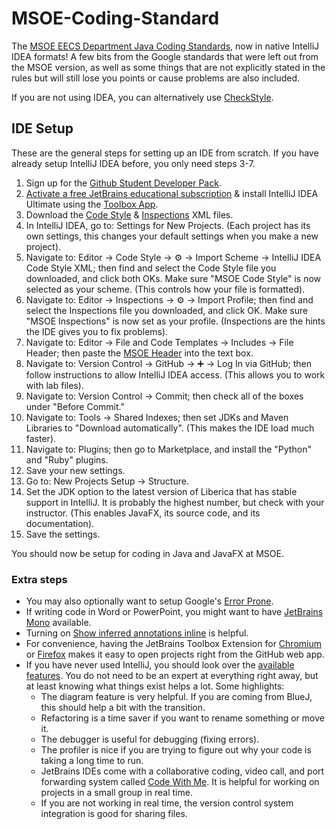 # MSOE-Coding-Standard
The [MSOE EECS Department Java Coding Standards](https://csse.msoe.us/cs1021/codingstandard/), now in native IntelliJ IDEA formats! A few bits from the Google standards that were left out from the MSOE version, as well as some things that are not explicitly stated in the rules but will still lose you points or cause problems are also included.

If you are not using IDEA, you can alternatively use [CheckStyle](https://faculty-web.msoe.edu/jones/MSOE_checkStyle.xml).

## IDE Setup
These are the general steps for setting up an IDE from scratch. If you have already setup IntelliJ IDEA before, you only need steps 3-7.
1. Sign up for the [Github Student Developer Pack](https://education.github.com/pack/).
2. [Activate a free JetBrains educational subscription](https://www.jetbrains.com/student/?authMethod=github) & install IntelliJ IDEA Ultimate using the [Toolbox App](https://www.jetbrains.com/toolbox-app/).
3. Download the [Code Style](https://raw.githubusercontent.com/xDazld/MSOE-Coding-Standard/main/MSOE_Code_Style.xml) & [Inspections](https://raw.githubusercontent.com/xDazld/MSOE-Coding-Standard/main/MSOE_Inspections.xml) XML files.
4. In IntelliJ IDEA, go to: Settings for New Projects. (Each project has its own settings, this changes your default settings when you make a new project).
5. Navigate to: Editor → Code Style → ⚙️ → Import Scheme → IntelliJ IDEA Code Style XML; then find and select the Code Style file you downloaded, and click both OKs. Make sure "MSOE Code Style" is now selected as your scheme. (This controls how your file is formatted).
6. Navigate to: Editor → Inspections → ⚙️ → Import Profile; then find and select the Inspections file you downloaded, and click OK. Make sure "MSOE Inspections" is now set as your profile. (Inspections are the hints the IDE gives you to fix problems).
7. Navigate to: Editor → File and Code Templates → Includes → File Header; then paste the [MSOE Header](https://github.com/xDazld/MSOE-Coding-Standard/blob/main/File%20Header.java.txt) into the text box.
8. Navigate to: Version Control → GitHub → ➕ → Log In via GitHub; then follow instructions to allow IntelliJ IDEA access. (This allows you to work with lab files).
9. Navigate to: Version Control → Commit; then check all of the boxes under "Before Commit."
10. Navigate to: Tools → Shared Indexes; then set JDKs and Maven Libraries to "Download automatically". (This makes the IDE load much faster).
11. Navigate to: Plugins; then go to Marketplace, and install the "Python" and "Ruby" plugins.
12. Save your new settings.
13. Go to: New Projects Setup → Structure.
14. Set the JDK option to the latest version of Liberica that has stable support in IntelliJ. It is probably the highest number, but check with your instructor. (This enables JavaFX, its source code, and its documentation).
15. Save the settings.

You should now be setup for coding in Java and JavaFX at MSOE.

### Extra steps

* You may also optionally want to setup Google's [Error Prone](https://errorprone.info/docs/installation#:\~:text=IntelliJ%20IDEA,is%20NOT%20selected.).
* If writing code in Word or PowerPoint, you might want to have [JetBrains Mono](https://www.jetbrains.com/lp/mono/#how-to-install) available.
* Turning on [Show inferred annotations inline](https://www.jetbrains.com/help/idea/2022.3/inferred-annotations.html#e406abb7) is helpful.
* For convenience, having the JetBrains Toolbox Extension for [Chromium](https://chrome.google.com/webstore/detail/jetbrains-toolbox-extensi/offnedcbhjldheanlbojaefbfbllddna) or [Firefox](https://addons.mozilla.org/en-US/firefox/addon/jetbrains-toolbox/) makes it easy to open projects right from the GitHub web app.
* If you have never used IntelliJ, you should look over the [available features](https://www.jetbrains.com/idea/features/). You do not need to be an expert at everything right away, but at least knowing what things exist helps a lot. Some highlights:
    * The diagram feature is very helpful. If you are coming from BlueJ, this should help a bit with the transition.
    * Refactoring is a time saver if you want to rename something or move it.
    * The debugger is useful for debugging (fixing errors).
    * The profiler is nice if you are trying to figure out why your code is taking a long time to run.
    * JetBrains IDEs come with a collaborative coding, video call, and port forwarding system called [Code With Me](https://www.jetbrains.com/code-with-me/). It is helpful for working on projects in a small group in real time.
    * If you are not working in real time, the version control system integration is good for sharing files.
